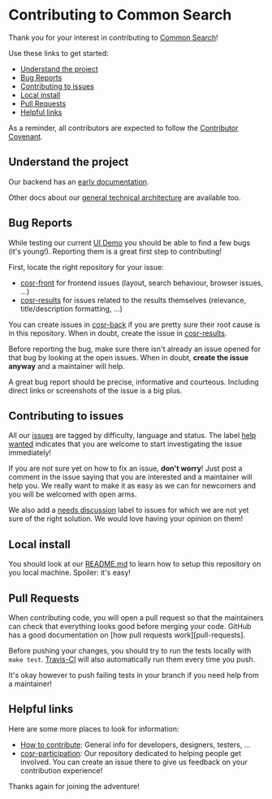 # Contributing to Common Search

Thank you for your interest in contributing to [Common Search](https://about.commonsearch.org/)!

Use these links to get started:

* [Understand the project](#understand-the-project)
* [Bug Reports](#bug-reports)
* [Contributing to issues](#contributing-to-issues)
* [Local install](#local-install)
* [Pull Requests](#pull-requests)
* [Helpful links](#helpful-links)

As a reminder, all contributors are expected to follow the [Contributor Covenant](http://contributor-covenant.org/).


## Understand the project

Our backend has an [early documentation](https://about.commonsearch.org/developer/backend).

Other docs about our [general technical architecture](https://about.commonsearch.org/developer/architecture) are available too.


## Bug Reports

While testing our current [UI Demo](https://uidemo.commonsearch.org/) you should be able to find a few bugs (it's young!). Reporting them is a great first step to contributing!

First, locate the right repository for your issue:

- [cosr-front](https://github.com/commonsearch/cosr-front/issues) for frontend issues (layout, search behaviour, browser issues, ...)
- [cosr-results](https://github.com/commonsearch/cosr-results/issues) for issues related to the results themselves (relevance, title/description formatting, ...)

You can create issues in [cosr-back](https://github.com/commonsearch/cosr-back/issues) if you are pretty sure their root cause is in this repository. When in doubt, create the issue in [cosr-results](https://github.com/commonsearch/cosr-results/issues).

Before reporting the bug, make sure there isn't already an issue opened for that bug by looking at the open issues. When in doubt, **create the issue anyway** and a maintainer will help.

A great bug report should be precise, informative and courteous. Including direct links or screenshots of the issue is a big plus.


## Contributing to issues

All our [issues](https://github.com/commonsearch/cosr-back/issues) are tagged by difficulty, language and status. The label [help wanted](https://github.com/commonsearch/cosr-back/issues?q=is%3Aopen+is%3Aissue+label%3A%22help+wanted%22) indicates that you are welcome to start investigating the issue immediately!

If you are not sure yet on how to fix an issue, **don't worry**! Just post a comment in the issue saying that you are interested and a maintainer will help you. We really want to make it as easy as we can for newcomers and you will be welcomed with open arms.

We also add a [needs discussion](https://github.com/commonsearch/cosr-back/issues?q=is%3Aopen+is%3Aissue+label%3A%22needs+discussion%22) label to issues for which we are not yet sure of the right solution. We would love having your opinion on them!


## Local install

You should look at our [README.md](README.md) to learn how to setup this repository on you local machine. Spoiler: it's easy!


## Pull Requests

When contributing code, you will open a pull request so that the maintainers can check that everything looks good before merging your code. GitHub has a good documentation on [how pull requests work][pull-requests].

Before pushing your changes, you should try to run the tests locally with `make test`. [Travis-CI](https://travis-ci.org) will also automatically run them every time you push.

It's okay however to push failing tests in your branch if you need help from a maintainer!


## Helpful links

Here are some more places to look for information:

* [How to contribute](https://about.commonsearch.org/contributing): General info for developers, designers, testers, ...
* [cosr-participation](https://github.com/commonsearch/cosr-participation): Our repository dedicated to helping people get involved. You can create an issue there to give us feedback on your contribution experience!


Thanks again for joining the adventure!